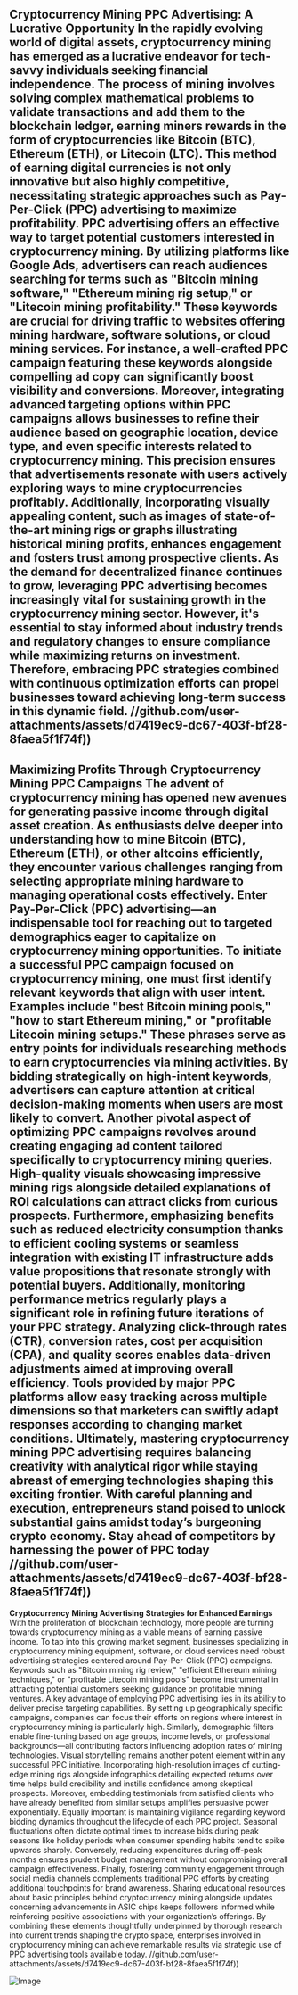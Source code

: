 **Cryptocurrency Mining PPC Advertising: A Lucrative Opportunity**
In the rapidly evolving world of digital assets, cryptocurrency mining has emerged as a lucrative endeavor for tech-savvy individuals seeking financial independence. The process of mining involves solving complex mathematical problems to validate transactions and add them to the blockchain ledger, earning miners rewards in the form of cryptocurrencies like Bitcoin (BTC), Ethereum (ETH), or Litecoin (LTC). This method of earning digital currencies is not only innovative but also highly competitive, necessitating strategic approaches such as Pay-Per-Click (PPC) advertising to maximize profitability.
PPC advertising offers an effective way to target potential customers interested in cryptocurrency mining. By utilizing platforms like Google Ads, advertisers can reach audiences searching for terms such as "Bitcoin mining software," "Ethereum mining rig setup," or "Litecoin mining profitability." These keywords are crucial for driving traffic to websites offering mining hardware, software solutions, or cloud mining services. For instance, a well-crafted PPC campaign featuring these keywords alongside compelling ad copy can significantly boost visibility and conversions.
Moreover, integrating advanced targeting options within PPC campaigns allows businesses to refine their audience based on geographic location, device type, and even specific interests related to cryptocurrency mining. This precision ensures that advertisements resonate with users actively exploring ways to mine cryptocurrencies profitably. Additionally, incorporating visually appealing content, such as images of state-of-the-art mining rigs or graphs illustrating historical mining profits, enhances engagement and fosters trust among prospective clients.
As the demand for decentralized finance continues to grow, leveraging PPC advertising becomes increasingly vital for sustaining growth in the cryptocurrency mining sector. However, it's essential to stay informed about industry trends and regulatory changes to ensure compliance while maximizing returns on investment. Therefore, embracing PPC strategies combined with continuous optimization efforts can propel businesses toward achieving long-term success in this dynamic field.
 //github.com/user-attachments/assets/d7419ec9-dc67-403f-bf28-8faea5f1f74f))
---
**Maximizing Profits Through Cryptocurrency Mining PPC Campaigns**
The advent of cryptocurrency mining has opened new avenues for generating passive income through digital asset creation. As enthusiasts delve deeper into understanding how to mine Bitcoin (BTC), Ethereum (ETH), or other altcoins efficiently, they encounter various challenges ranging from selecting appropriate mining hardware to managing operational costs effectively. Enter Pay-Per-Click (PPC) advertising—an indispensable tool for reaching out to targeted demographics eager to capitalize on cryptocurrency mining opportunities.
To initiate a successful PPC campaign focused on cryptocurrency mining, one must first identify relevant keywords that align with user intent. Examples include "best Bitcoin mining pools," "how to start Ethereum mining," or "profitable Litecoin mining setups." These phrases serve as entry points for individuals researching methods to earn cryptocurrencies via mining activities. By bidding strategically on high-intent keywords, advertisers can capture attention at critical decision-making moments when users are most likely to convert.
Another pivotal aspect of optimizing PPC campaigns revolves around creating engaging ad content tailored specifically to cryptocurrency mining queries. High-quality visuals showcasing impressive mining rigs alongside detailed explanations of ROI calculations can attract clicks from curious prospects. Furthermore, emphasizing benefits such as reduced electricity consumption thanks to efficient cooling systems or seamless integration with existing IT infrastructure adds value propositions that resonate strongly with potential buyers.
Additionally, monitoring performance metrics regularly plays a significant role in refining future iterations of your PPC strategy. Analyzing click-through rates (CTR), conversion rates, cost per acquisition (CPA), and quality scores enables data-driven adjustments aimed at improving overall efficiency. Tools provided by major PPC platforms allow easy tracking across multiple dimensions so that marketers can swiftly adapt responses according to changing market conditions.
Ultimately, mastering cryptocurrency mining PPC advertising requires balancing creativity with analytical rigor while staying abreast of emerging technologies shaping this exciting frontier. With careful planning and execution, entrepreneurs stand poised to unlock substantial gains amidst today’s burgeoning crypto economy. Stay ahead of competitors by harnessing the power of PPC today
 //github.com/user-attachments/assets/d7419ec9-dc67-403f-bf28-8faea5f1f74f))
---
**Cryptocurrency Mining Advertising Strategies for Enhanced Earnings**
With the proliferation of blockchain technology, more people are turning towards cryptocurrency mining as a viable means of earning passive income. To tap into this growing market segment, businesses specializing in cryptocurrency mining equipment, software, or cloud services need robust advertising strategies centered around Pay-Per-Click (PPC) campaigns. Keywords such as "Bitcoin mining rig review," "efficient Ethereum mining techniques," or "profitable Litecoin mining pools" become instrumental in attracting potential customers seeking guidance on profitable mining ventures.
A key advantage of employing PPC advertising lies in its ability to deliver precise targeting capabilities. By setting up geographically specific campaigns, companies can focus their efforts on regions where interest in cryptocurrency mining is particularly high. Similarly, demographic filters enable fine-tuning based on age groups, income levels, or professional backgrounds—all contributing factors influencing adoption rates of mining technologies.
Visual storytelling remains another potent element within any successful PPC initiative. Incorporating high-resolution images of cutting-edge mining rigs alongside infographics detailing expected returns over time helps build credibility and instills confidence among skeptical prospects. Moreover, embedding testimonials from satisfied clients who have already benefited from similar setups amplifies persuasive power exponentially.
Equally important is maintaining vigilance regarding keyword bidding dynamics throughout the lifecycle of each PPC project. Seasonal fluctuations often dictate optimal times to increase bids during peak seasons like holiday periods when consumer spending habits tend to spike upwards sharply. Conversely, reducing expenditures during off-peak months ensures prudent budget management without compromising overall campaign effectiveness.
Finally, fostering community engagement through social media channels complements traditional PPC efforts by creating additional touchpoints for brand awareness. Sharing educational resources about basic principles behind cryptocurrency mining alongside updates concerning advancements in ASIC chips keeps followers informed while reinforcing positive associations with your organization’s offerings.
By combining these elements thoughtfully underpinned by thorough research into current trends shaping the crypto space, enterprises involved in cryptocurrency mining can achieve remarkable results via strategic use of PPC advertising tools available today.
 //github.com/user-attachments/assets/d7419ec9-dc67-403f-bf28-8faea5f1f74f))


![Image](https://github.com/user-attachments/assets/4a25d116-2220-4385-b08e-f287af8fcbc4)
